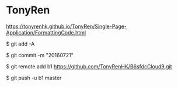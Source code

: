 # TonyRen

https://tonyrenhk.github.io/TonyRen/Single-Page-Application/FormattingCode.html








$ git add -A


$ git commit -m "20160721" 


$ git remote add b1 https://github.com/TonyRenHK/B6sfdcCloud9.git 


$ git push -u b1 master  



